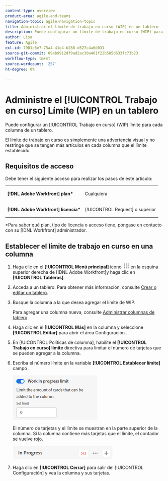 ```yaml
---
content-type: overview
product-area: agile-and-teams
navigation-topic: agile-navigation-topic
title: Administrar el límite de trabajo en curso (WIP) en un tablero
description: Puede configurar un límite de trabajo en curso (WIP) para cada columna de un tablero.
author: Lisa
feature: Agile
exl-id: 7901c6e7-75a4-41e4-b288-d527c4a6d031
source-git-commit: 09ab9912df9ad2ac30a461f22b585d633fc73b23
workflow-type: tm+mt
source-wordcount: '257'
ht-degree: 0%

---
```


# Administre el [!UICONTROL Trabajo en curso] Límite (WIP) en un tablero

Puede configurar un [!UICONTROL Trabajo en curso] (WIP) límite para cada columna de un tablero.

El límite de trabajo en curso es simplemente una advertencia visual y no restringe que se tengan más artículos en cada columna que el límite establecido.

## Requisitos de acceso

Debe tener el siguiente acceso para realizar los pasos de este artículo:

<table style="table-layout:auto"> 
 <col> 
 </col> 
 <col> 
 </col> 
 <tbody> 
  <tr> 
   <td role="rowheader"><strong>[!DNL Adobe Workfront] plan*</strong></td> 
   <td> <p>Cualquiera</p> </td> 
  </tr> 
  <tr> 
   <td role="rowheader"><strong>[!DNL Adobe Workfront] licencia*</strong></td> 
   <td> <p>[!UICONTROL Request] o superior</p> </td> 
  </tr> 
 </tbody> 
</table>

&#42;Para saber qué plan, tipo de licencia o acceso tiene, póngase en contacto con su [!DNL Workfront] administrador.

## Establecer el límite de trabajo en curso en una columna

1. Haga clic en el **[!UICONTROL Menú principal]** icono ![](assets/main-menu-icon.png) en la esquina superior derecha de [!DNL Adobe Workfront]y haga clic en **[!UICONTROL Tableros]**.
1. Acceda a un tablero. Para obtener más información, consulte [Crear o editar un tablero](../../agile/get-started-with-boards/create-edit-board.md).
1. Busque la columna a la que desea agregar el límite de WIP.

   Para agregar una columna nueva, consulte [Administrar columnas de tablero](/help/quicksilver/agile/get-started-with-boards/manage-board-columns.md).

1. Haga clic en el **[!UICONTROL Más]** en la columna y seleccione **[!UICONTROL Editar]** para abrir el área Configuración .
1. En [!UICONTROL Políticas de columna], habilite el **[!UICONTROL Trabajo en curso] límite** directiva para limitar el número de tarjetas que se pueden agregar a la columna.
1. Escriba el número límite en la variable **[!UICONTROL Establecer límite]** campo .

   ![Límite de trabajo en curso para columna](assets/boards-wip-limit-in-column.png)

   El número de tarjetas y el límite se muestran en la parte superior de la columna. Si la columna contiene más tarjetas que el límite, el contador se vuelve rojo.

   ![Contador de límite de trabajo en curso](assets/boards-wip-limit-counter.png)

1. Haga clic en **[!UICONTROL Cerrar]** para salir del [!UICONTROL Configuración] y vea la columna y sus tarjetas.
